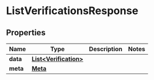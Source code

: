 

# ListVerificationsResponse


## Properties

Name | Type | Description | Notes
------------ | ------------- | ------------- | -------------
**data** | [**List&lt;Verification&gt;**](Verification.md) |  | 
**meta** | [**Meta**](Meta.md) |  | 



